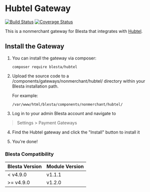 # Hubtel Gateway

[![Build Status](https://travis-ci.org/blesta/gateway-hubtel.svg?branch=master)](https://travis-ci.org/blesta/gateway-hubtel) [![Coverage Status](https://coveralls.io/repos/github/blesta/gateway-hubtel/badge.svg?branch=master)](https://coveralls.io/github/blesta/gateway-hubtel?branch=master)

This is a nonmerchant gateway for Blesta that integrates with [Hubtel](https://www.hubtel.com/).

## Install the Gateway

1. You can install the gateway via composer:

    ```
    composer require blesta/hubtel
    ```

2. Upload the source code to a /components/gateways/nonmerchant/hubtel/ directory within
your Blesta installation path.

    For example:

    ```
    /var/www/html/blesta/components/nonmerchant/hubtel/
    ```

3. Log in to your admin Blesta account and navigate to
> Settings > Payment Gateways

4. Find the Hubtel gateway and click the "Install" button to install it

5. You're done!

### Blesta Compatibility

|Blesta Version|Module Version|
|--------------|--------------|
|< v4.9.0|v1.1.1|
|>= v4.9.0|v1.2.0|
